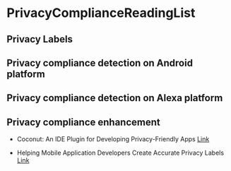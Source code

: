 # PrivacyComplianceReadingList

## Privacy Labels



## Privacy compliance detection on Android platform


## Privacy compliance detection on Alexa platform  


## Privacy compliance enhancement  

- Coconut: An IDE Plugin for Developing Privacy-Friendly Apps [Link](https://dl.acm.org/doi/10.1145/3287056)

- Helping Mobile Application Developers Create Accurate Privacy Labels [Link](https://www.usenix.org/conference/pepr22/presentation/gardner)
